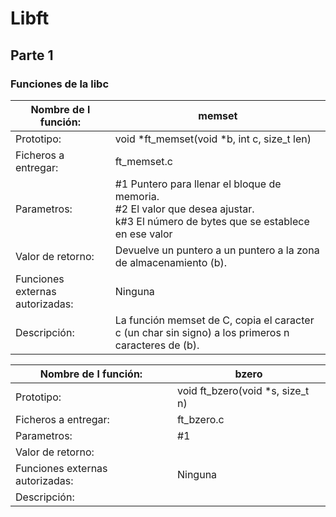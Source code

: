 # **Libft**
## Parte 1
### Funciones de la libc


| Nombre de l función: | memset |
| ------------- | ------------- |
| Prototipo: | void    *ft_memset(void *b, int c, size_t len) |
| Ficheros a entregar: | ft_memset.c |
| Parametros: | #1 Puntero para llenar el bloque de memoria.  <br />#2 El valor que desea ajustar. <br />k#3  El número de bytes que se establece en ese valor |
| Valor de retorno: | Devuelve un puntero a un puntero a la zona de almacenamiento (b). |
| Funciones externas autorizadas: | Ninguna |
| Descripción: | La función memset de C, copia el caracter c (un char sin signo) a los primeros n caracteres de (b). |


| Nombre de l función: | bzero |
| ------------- | ------------- |
| Prototipo: |  void    ft_bzero(void *s, size_t n) |
| Ficheros a entregar: | ft_bzero.c |
| Parametros: | #1 <br />|
| Valor de retorno: |  |
| Funciones externas autorizadas: | Ninguna |
| Descripción: | |
